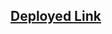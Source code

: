 ## [Deployed Link]("https://66bb8dec09c3816d54a6ab25--admirable-stroopwafel-71430c.netlify.app/register")
